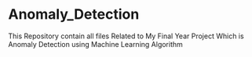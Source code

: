 # Anomaly_Detection
This Repository contain all files Related to My Final Year Project Which is Anomaly Detection using Machine Learning Algorithm
